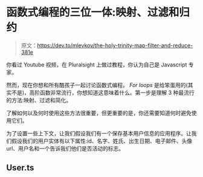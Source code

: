# 函数式编程的三位一体:映射、过滤和归约

> 原文：<https://dev.to/mlevkov/the-holy-trinity-map-filter-and-reduce-381e>

你看过 Youtube 视频，在 Pluralsight 上做过教程，你认为自己是 Javascript 专家。

然而，现在你想和所有酷孩子一起讨论函数式编程。 *For loops* 是给笨蛋用的(其实不是)，高阶函数非常流行，你想知道这意味着什么。第一步是理解 3 种最流行的方法:映射、过滤和简化。

了解如何以及何时使用这些方法很重要，但更重要的是，你还需要知道何时避免使用它们。

为了设置一些上下文，让我们假设我们有一个保存基本用户信息的应用程序。让我们假设我们的用户实体有以下属性:id、名字、姓氏、出生日期、电子邮件、头像 url、用户名和一个告诉我们他们是否活动的标志。

## User.ts